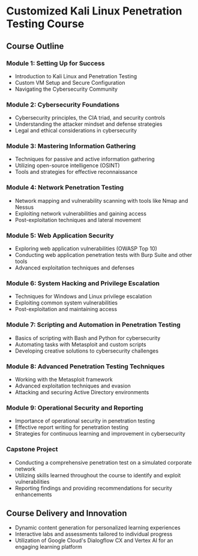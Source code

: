 # Customized Kali Linux Penetration Testing Course

## Course Outline

### Module 1: Setting Up for Success
- Introduction to Kali Linux and Penetration Testing
- Custom VM Setup and Secure Configuration
- Navigating the Cybersecurity Community

### Module 2: Cybersecurity Foundations
- Cybersecurity principles, the CIA triad, and security controls
- Understanding the attacker mindset and defense strategies
- Legal and ethical considerations in cybersecurity

### Module 3: Mastering Information Gathering
- Techniques for passive and active information gathering
- Utilizing open-source intelligence (OSINT)
- Tools and strategies for effective reconnaissance

### Module 4: Network Penetration Testing
- Network mapping and vulnerability scanning with tools like Nmap and Nessus
- Exploiting network vulnerabilities and gaining access
- Post-exploitation techniques and lateral movement

### Module 5: Web Application Security
- Exploring web application vulnerabilities (OWASP Top 10)
- Conducting web application penetration tests with Burp Suite and other tools
- Advanced exploitation techniques and defenses

### Module 6: System Hacking and Privilege Escalation
- Techniques for Windows and Linux privilege escalation
- Exploiting common system vulnerabilities
- Post-exploitation and maintaining access

### Module 7: Scripting and Automation in Penetration Testing
- Basics of scripting with Bash and Python for cybersecurity
- Automating tasks with Metasploit and custom scripts
- Developing creative solutions to cybersecurity challenges

### Module 8: Advanced Penetration Testing Techniques
- Working with the Metasploit framework
- Advanced exploitation techniques and evasion
- Attacking and securing Active Directory environments

### Module 9: Operational Security and Reporting
- Importance of operational security in penetration testing
- Effective report writing for penetration testing
- Strategies for continuous learning and improvement in cybersecurity

### Capstone Project
- Conducting a comprehensive penetration test on a simulated corporate network
- Utilizing skills learned throughout the course to identify and exploit vulnerabilities
- Reporting findings and providing recommendations for security enhancements

## Course Delivery and Innovation
- Dynamic content generation for personalized learning experiences
- Interactive labs and assessments tailored to individual progress
- Utilization of Google Cloud's Dialogflow CX and Vertex AI for an engaging learning platform
